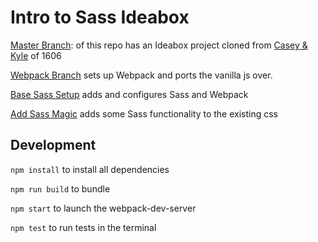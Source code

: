 # Intro to Sass Ideabox

[Master Branch](https://github.com/rrgayhart/intro-sass-ideabox): of this repo has an Ideabox project cloned from [Casey & Kyle](https://github.com/rrgayhart/intro-sass-ideabox/graphs/contributors) of 1606

[Webpack Branch](https://github.com/rrgayhart/intro-sass-ideabox/tree/webpack) sets up Webpack and ports the vanilla js over.

[Base Sass Setup](https://github.com/rrgayhart/intro-sass-ideabox/tree/base-sass-setup) adds and configures Sass and Webpack

[Add Sass Magic](https://github.com/rrgayhart/intro-sass-ideabox/tree/add-sass-magic) adds some Sass functionality to the existing css

## Development

`npm install` to install all dependencies

`npm run build` to bundle

`npm start` to launch the webpack-dev-server

`npm test` to run tests in the terminal